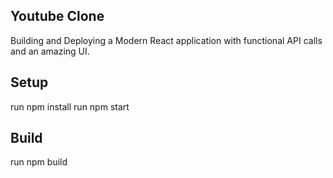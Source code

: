 ## Youtube Clone

Building and Deploying a Modern React application with functional API calls and an amazing UI.

## Setup

run npm install
run npm start

## Build

run npm build
